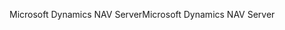 <span data-ttu-id="ae9c4-101">Microsoft Dynamics NAV Server</span><span class="sxs-lookup"><span data-stu-id="ae9c4-101">Microsoft Dynamics NAV Server</span></span>